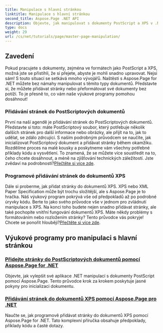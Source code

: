 ```yaml
---
title: Manipulace s hlavní stránkou
linktitle: Manipulace s hlavní stránkou
second_title: Aspose.Page .NET API
description: Objevte, jak manipulovat s dokumenty PostScript a XPS v .NET pomocí Aspose.Page. Postupujte podle našich výukových programů a vylepšete možnosti své aplikace.
type: docs
weight: 29
url: /cs/net/tutorials/page/master-page-manipulation/
---
```

## Zavedení

Pokud pracujete s dokumenty, zejména ve formátech jako PostScript a XPS, možná jste se přistihli, že si přejete, abyste je mohli snadno upravovat. Nejsi sám! S touto situací se setkává mnoho vývojářů. Naštěstí s Aspose.Page for .NET můžete bez námahy manipulovat s těmito typy dokumentů. Představte si, že můžete přidávat stránky nebo přeformátovat své dokumenty bez potíží. To je přesně to, co vám naše výukové programy pomohou dosáhnout!

### Přidávání stránek do PostScriptových dokumentů

První na naší agendě je přidávání stránek do PostScriptových dokumentů. Představte si toto: máte PostScriptový soubor, který potřebuje několik dalších stránek pro další informace nebo obrázky, ale přijít na to, jak to udělat, se zdálo zdrcující. S naším podrobným průvodcem se naučíte, jak inicializovat PostScriptový dokument a přidávat stránky během okamžiku. Rozdělíme proces na malé kousky a poskytneme vám všechny potřebné příklady kódu a vysvětlení. To znamená, že se můžete více soustředit na to, čeho chcete dosáhnout, a méně na zjišťování technických záležitostí. Jste zvědaví na podrobnosti?[Přečtěte si více zde](./add-page-to-postscript-document/).

### Programové přidávání stránek do dokumentů XPS

Dále si proberme, jak přidat stránky do dokumentů XPS. XPS nebo XML Paper Specification může být trochu složitější, ale s Aspose.Page je to hračka. Náš výukový program pokrývá vše od předpokladů až po podrobné úryvky kódu. Berte to jako svého průvodce vše v jednom pro zvládnutí manipulace s XPS. Na konci toho budete nejen snadno přidávat stránky, ale také pochopíte vnitřní fungování dokumentů XPS. Máte někdy problémy s formátováním nebo rozložením stránky? Tento průvodce vás pokryje! Chcete se ponořit hlouběji?[Přečtěte si více zde](./adding-page-to-xps-document/).

## Výukové programy pro manipulaci s hlavní stránkou
### [Přidejte stránky do PostScriptových dokumentů pomocí Aspose.Page for .NET](./add-page-to-postscript-document/)
Objevte, jak vylepšit své aplikace .NET manipulací s dokumenty PostScript pomocí Aspose.Page. Tento průvodce krok za krokem poskytuje jasné pokyny pro inicializaci dokumentu.
### [Přidávání stránek do dokumentů XPS pomocí Aspose.Page pro .NET](./adding-page-to-xps-document/)
Naučte se, jak programově přidávat stránky do dokumentů XPS pomocí Aspose.Page for .NET. Tato komplexní příručka obsahuje předpoklady, příklady kódu a časté dotazy.